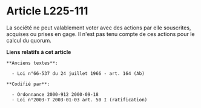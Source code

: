 # Article L225-111

La société ne peut valablement voter avec des actions par elle souscrites, acquises ou prises en gage. Il n'est pas tenu
compte de ces actions pour le calcul du quorum.

**Liens relatifs à cet article**

	**Anciens textes**:

	  - Loi n°66-537 du 24 juillet 1966 - art. 164 (Ab)

	**Codifié par**:

	  - Ordonnance 2000-912 2000-09-18
	  - Loi n°2003-7 2003-01-03 art. 50 I (ratification)
